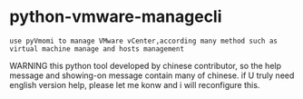 # python-vmware-managecli
    use pyVmomi to manage VMware vCenter,according many method such as virtual machine manage and hosts management
WARNING
    this python tool developed by chinese contributor, so the help message and showing-on message contain many of chinese. if U 
truly need english version help, please let me konw and i will reconfigure this.
